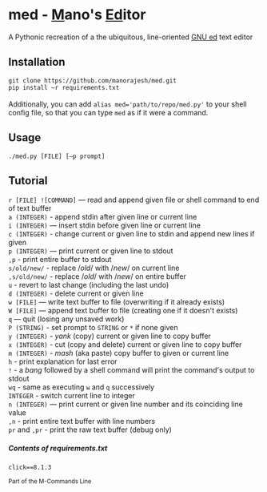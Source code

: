 # med - <ins>M</ins>ano's <ins>Ed</ins>itor

A Pythonic recreation of a the ubiquitous, line-oriented [GNU ed](https://www.gnu.org/software/ed/) text editor

## Installation
`git clone https://github.com/manorajesh/med.git` <br>
`pip install —r requirements.txt` <br><br>
Additionally, you can add `alias med='path/to/repo/med.py'` to your shell config file, so that you can type `med` as if it were a command.

## Usage
`./med.py [FILE] [—p prompt]`

## Tutorial
`r [FILE] ![COMMAND]` — read and append given file or shell command to end of text buffer <br>
`a (INTEGER)` - append stdin after given line or current line <br>
`i (INTEGER)` — insert stdin before given line or current line <br>
`c (INTEGER)` - change current or given line to stdin and append new lines if given <br>
`p (INTEGER)` — print current or given line to stdout <br>
`,p` - print entire buffer to stdout <br>
`s/old/new/` - replace /*old*/ with /*new*/ on current line <br>
`,s/old/new/` - replace /*old*/ with /*new*/ on entire buffer <br>
`u` - revert to last change (including the last undo) <br>
`d (INTEGER)` - delete current or given line <br>
`w [FILE]` — write text buffer to file (overwriting if it already exists) <br>
`W [FILE]` — append text buffer to file (creating one if it doesn't exists) <br>
`q` — quit (losing any unsaved work) <br>
`P (STRING)` - set prompt to `STRING` or `*` if none given <br>
`y (INTEGER)` - *yank* (copy) current or given line to copy buffer <br>
`x (INTEGER)` - cut (copy and delete) current or given line to copy buffer <br>
`m (INTEGER)` - *mash* (aka paste) copy buffer to given or current line <br>
`h` - print explanation for last error <br>
`!` - a *bang* followed by a shell command will print the command's output to stdout <br>
`wq` - same as executing `w` and `q` successively <br>
`INTEGER` - switch current line to integer <br>
`n (INTEGER)` — print current or given line number and its coinciding line value <br>
`,n` - print entire text buffer with line numbers <br>
`pr` and `,pr` - print the raw text buffer (debug only) <br>

##### Contents of requirements.txt
`click==8.1.3`

<sub>Part of the M-Commands Line</sub>
